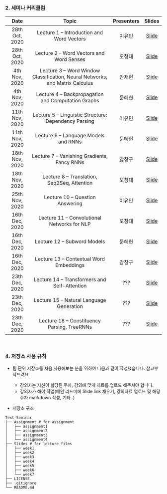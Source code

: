 ### 2. 세미나 커리큘럼

|       Date       | Topic | Presenters | Slides |
|:----------------:|:----------------------------------------:|:----------:|:------:
| 28th Oct, 2020 | Lecture 1 – Introduction and Word Vectors | 이유민 | [Slide]()
| 28th Oct, 2020 | Lecture 2 – Word Vectors and Word Senses | 오창대 | [Slide]()
| 4th Nov, 2020 | Lecture 3 – Word Window Classification, Neural Networks, and Matrix Calculus | 안재현 | [Slide]()
| 4th Nov, 2020 | Lecture 4 – Backpropagation and Computation Graphs | 문혜현 | [Slide]()
| 11th Nov, 2020 | Lecture 5 – Linguistic Structure: Dependency Parsing | 이유민 | [Slide]()
| 11th Nov, 2020 | Lecture 6 – Language Models and RNNs | 문혜현 | [Slide]()
| 18th Nov, 2020 | Lecture 7 – Vanishing Gradients, Fancy RNNs | 강창구 | [Slide]()
| 18th Nov, 2020 | Lecture 8 – Translation, Seq2Seq, Attention | 오창대 | [Slide]()
| 25th Nov, 2020 | Lecture 10 – Question Answering | 이유민 | [Slide]()
| 16th Dec, 2020 | Lecture 11 – Convolutional Networks for NLP | 오창대 | [Slide]()
| 16th Dec, 2020 | Lecture 12 – Subword Models | 문혜현 | [Slide]()
| 16th Dec, 2020 | Lecture 13 – Contextual Word Embeddings | 강창구 | [Slide]()
| 23th Dec, 2020 | Lecture 14 – Transformers and Self-Attention | ??? | [Slide]()
| 23th Dec, 2020 | Lecture 15 – Natural Language Generation | ??? | [Slide]()
| 23th Dec, 2020 | Lecture 18 – Constituency Parsing, TreeRNNs | ??? | [Slide]()
<br/>

### 4. 저장소 사용 규칙

- 팀 단위 저장소를 처음 사용해보는 분을 위하여 다음과 같이 작성했습니다. 참고부탁드려요
  - 강의자는 자신이 할당된 주차, 강의에 맞게 자료를 업로드 해주셔야 합니다.
  - 강의자가 해야  작업(메인 리드미에 Slide link 채우기, 강의자료 업로드 및 해당 주차 markdown 작성, 기타..)

- 저장소 구조

```
Text-Seminar
├── Assignment # for assignment
│   ├── assignment1
│   ├── assignment2
│   ├── assignment3
│   └── assignment4
├── Slides # for lecture files
│   ├── week1
│   ├── week2
│   ├── week3
│   ├── week4
│   ├── week5
│   ├── week6
│   └── week7
├── LICENSE
├── .gitignore
└── README.md
```
